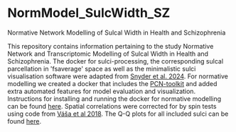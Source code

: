 # NormModel_SulcWidth_SZ
Normative Network Modelling of Sulcal Width in Health and Schizophrenia

This repository contains information pertaining to the study Normative Network and Transcriptomic Modelling of Sulcal Width in Health and Schizophrenia. The docker for sulci-processing, the corresponding sulcal parcellation in 'fsaverage' space as well as the minimalistic sulci visualisation software were adapted from [Snyder et al. 2024](https://www.cell.com/neuron/article/S0896-6273(24)00568-3/fulltext). For normative modelling we created a docker that includes the [PCN-toolkit](https://pcntoolkit.readthedocs.io/en/latest/) and added extra automated features for model evaluation and visualization. Instructions for installing and running the docker for normative modelling can be found [here](https://github.com/iamjoostjanssen/NormModel_MorphoSim_SZ/blob/main/Docker_and_ReferenceModelling.txt). Spatial correlations were corrected for by spin tests using code from [Váša et al 2018](https://academic.oup.com/cercor/article/28/1/281/4566607?login=false). The Q-Q plots for all included sulci can be found [here](https://github.com/iamjoostjanssen/NormModel_Sulci/tree/main/Q-Q%20plots).
